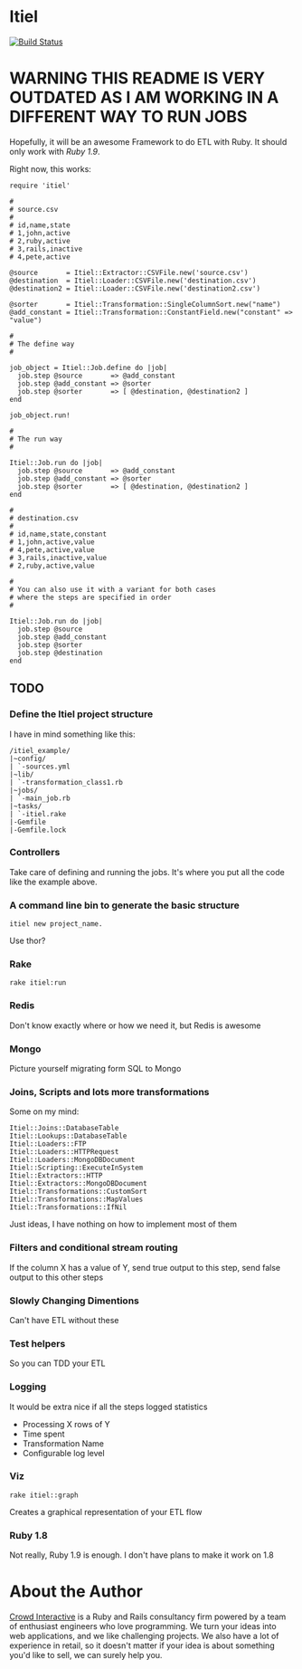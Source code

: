 # Itiel

[![Build Status](https://secure.travis-ci.org/dabit/itiel.png?branch=master)](http://travis-ci.org/dabit/itiel)

# WARNING THIS README IS VERY OUTDATED AS I AM WORKING IN A DIFFERENT WAY TO RUN JOBS


Hopefully, it will be an awesome Framework to do ETL with Ruby. It
should only work with *Ruby 1.9*.

Right now, this works:

    require 'itiel'

    #
    # source.csv
    #
    # id,name,state
    # 1,john,active
    # 2,ruby,active
    # 3,rails,inactive
    # 4,pete,active

    @source       = Itiel::Extractor::CSVFile.new('source.csv')
    @destination  = Itiel::Loader::CSVFile.new('destination.csv')
    @destination2 = Itiel::Loader::CSVFile.new('destination2.csv')

    @sorter       = Itiel::Transformation::SingleColumnSort.new("name")
    @add_constant = Itiel::Transformation::ConstantField.new("constant" => "value")

    #
    # The define way
    #

    job_object = Itiel::Job.define do |job|
      job.step @source       => @add_constant
      job.step @add_constant => @sorter
      job.step @sorter       => [ @destination, @destination2 ]
    end

    job_object.run!

    #
    # The run way
    #

    Itiel::Job.run do |job|
      job.step @source       => @add_constant
      job.step @add_constant => @sorter
      job.step @sorter       => [ @destination, @destination2 ]
    end

    #
    # destination.csv
    #
    # id,name,state,constant
    # 1,john,active,value
    # 4,pete,active,value
    # 3,rails,inactive,value
    # 2,ruby,active,value

    #
    # You can also use it with a variant for both cases
    # where the steps are specified in order
    #

    Itiel::Job.run do |job|
      job.step @source
      job.step @add_constant
      job.step @sorter
      job.step @destination
    end

## TODO

### Define the Itiel project structure

I have in mind something like this:

    /itiel_example/
    |~config/
    | `-sources.yml
    |~lib/
    | `-transformation_class1.rb
    |~jobs/
    | `-main_job.rb
    |~tasks/
    | `-itiel.rake
    |-Gemfile
    |-Gemfile.lock

### Controllers

Take care of defining and running the jobs. It's where you put all the
code like the example above.

### A command line bin to generate the basic structure

    itiel new project_name.

Use thor?

### Rake

    rake itiel:run

### Redis

Don't know exactly where or how we need it, but Redis is awesome

### Mongo

Picture yourself migrating form SQL to Mongo

### Joins, Scripts and lots more transformations

Some on my mind:

    Itiel::Joins::DatabaseTable
    Itiel::Lookups::DatabaseTable
    Itiel::Loaders::FTP
    Itiel::Loaders::HTTPRequest
    Itiel::Loaders::MongoDBDocument
    Itiel::Scripting::ExecuteInSystem
    Itiel::Extractors::HTTP
    Itiel::Extractors::MongoDBDocument
    Itiel::Transformations::CustomSort
    Itiel::Transformations::MapValues
    Itiel::Transformations::IfNil

Just ideas, I have nothing on how to implement most of them

### Filters and conditional stream routing

If the column X has a value of Y, send true output to this step, send
false output to this other steps

### Slowly Changing Dimentions

Can't have ETL without these

### Test helpers

So you can TDD your ETL

### Logging

It would be extra nice if all the steps logged statistics

* Processing X rows of Y
* Time spent
* Transformation Name
* Configurable log level

### Viz

    rake itiel::graph

Creates a graphical representation of your ETL flow

### Ruby 1.8

Not really, Ruby 1.9 is enough. I don't have plans to make it
work on 1.8

# About the Author

[Crowd Interactive](http://www.crowdint.com) is a Ruby and Rails consultancy firm
powered by a team of enthusiast engineers who love programming.
We turn your ideas into web applications, and we like challenging projects. We also have
a lot of experience in retail, so it doesn't matter if your idea is about
something you'd like to sell, we can surely help you.
